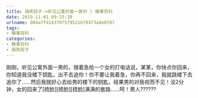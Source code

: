 ```yaml
---
title: 搞笑段子->听见公寓外面一男的 | 糗事百科
date: 2019-11-01 09:33:20
urlname: 084a7fd14370f579521bf8473a4e0787
tags: 
- 糗事百科
categories:
- 糗事百科
- 搞笑段子
---
```

刚刚，听见公寓外面一男的，很着急给一个女的打电话说，某某，你快点你回来，你知道我没楼下钥匙，出不去追你！你不要让我着急，你再不回来，我就跳楼下去追你了……然后我就好心去给男的楼下的钥匙，结果男的对我视而不见！没2分钟，女的回来了[捂脸][捂脸][捂脸]满满的套路……呵！男人??????


